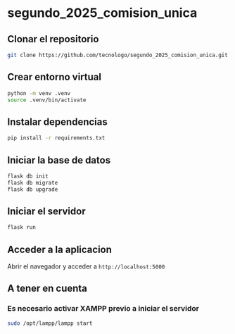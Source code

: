 # segundo_2025_comision_unica

## Clonar el repositorio

```bash
git clone https://github.com/tecnologo/segundo_2025_comision_unica.git
```

## Crear entorno virtual

```bash
python -m venv .venv
source .venv/bin/activate
```

## Instalar dependencias

```bash
pip install -r requirements.txt
```

## Iniciar la base de datos

```bash
flask db init
flask db migrate
flask db upgrade
```

## Iniciar el servidor

```bash
flask run
```

## Acceder a la aplicacion

Abrir el navegador y acceder a `http://localhost:5000`

## A tener en cuenta
### Es necesario activar XAMPP previo a iniciar el servidor
```bash
sudo /opt/lampp/lampp start
```
